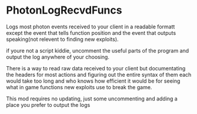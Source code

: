 # PhotonLogRecvdFuncs
 

Logs most photon events received to your client in a readable formatt except the event that tells function position and the event that outputs speaking(not relevent to finding new exploits).

if youre not a script kiddie, uncomment the useful parts of the program and output the log anywhere of your choosing.

There is a way to read raw data received to your client but documentating the headers for most actions and figuring out the entire syntax of them each would take too long and who knows how efficient it would be for seeing what in game functions new exploits use to break the game.

This mod requires no updating, just some uncommenting and adding a place you prefer to output the logs

